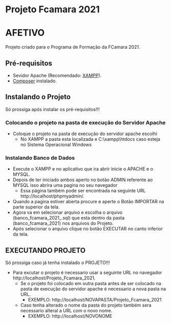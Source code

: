 # Projeto Fcamara 2021
# AFETIVO

Projeto criado para o Programa de Formação da FCamara 2021.

## Pré-requisitos

- Sevidor Apache (Recomendado: [XAMPP](https://www.apachefriends.org/pt_br/index.html)).
- [Composer](https://getcomposer.org/) instalado.



## Instalando o Projeto

Só prossiga após instalar os pré-requisitos!!!



### Colocando o projeto na pasta de execução do Servidor Apache

- Coloque o projeto na pasta de execução do servidor apache escolhi 
  - No XAMPP a pasta esta localizada e C:\xampp\htdocs caso esteja no Sistema Operacional  Windows

### Instalando Banco de Dados

- Execute o XAMPP e no aplicativo que ira abrir inicie o APACHE e o MYSQL.
- Depois de ter iniciado ambos aperto no botão ADMIN referente ao MYSQL isso abrira uma pagina no seu navegador
  - Essa página também pode ser encontrada na seguinte URL http://localhost/phpmyadmin/.
- Quando a pagina estiver aberta procure e aperte o Botão IMPORTAR na parte superior da tela.
- Agora va em selecionar arquivo e escolha o arquivo (banco_fcamara_2021_.sql) que esta dentro da pasta (banco_fcamara_2021) nos arquivos do Projeto.
- Após selecionar o arquivo clique no botão EXECUTAR no canto inferior da tela.

## EXECUTANDO PROJETO

Só prossiga caso já tenha instalado o PROJETO!!!

- Para excutar o projeto é necessario usar a seguinte URL no navegador  http://localhost/Projeto_Fcamara_2021.
  - Se o projeto foi colocado em outra pasta antes de ser colocado na pasta de execução do servidor apache é necessario a nova pasta na URL. 
    - EXEMPLO: http://localhost/NOVAPASTA/Projeto_Fcamara_2021
  - Caso tenha alterado o nome da pasta do projeto também sera necessario alteral a URL com o novo nome. 
    - EXEMPLO: http://localhost/NOVONOME


